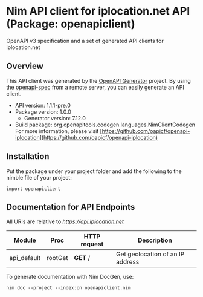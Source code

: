 # Nim API client for iplocation.net API (Package: openapiclient)

OpenAPI v3 specification and a set of generated API clients for iplocation.net

## Overview

This API client was generated by the [OpenAPI Generator](https://openapi-generator.tech) project.  By using the [openapi-spec](https://openapis.org) from a remote server, you can easily generate an API client.

- API version: 1.1.1-pre.0
- Package version: 1.0.0
    - Generator version: 7.12.0
- Build package: org.openapitools.codegen.languages.NimClientCodegen
    For more information, please visit [https://github.com/oapicf/openapi-iplocation](https://github.com/oapicf/openapi-iplocation)

## Installation

Put the package under your project folder and add the following to the nimble file of your project:

```
import openapiclient
```

## Documentation for API Endpoints

All URIs are relative to *https://api.iplocation.net*

Module | Proc | HTTP request | Description
------------ | ------------- | ------------- | -------------
api_default | rootGet | **GET** / | Get geolocation of an IP address


To generate documentation with Nim DocGen, use:

```
nim doc --project --index:on openapiclient.nim
```
